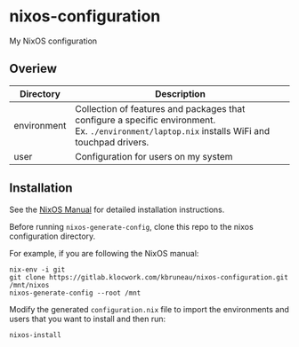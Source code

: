 # nixos-configuration
My NixOS configuration

## Overiew
| Directory   | Description                                                                                                                                                                                                                                                   |
|-------------|---------------------------------------------------------------------------------------------------------------------------------------------------------------------------------------------------------------------------------------------------------------|
| environment | Collection of features and packages that configure a specific environment.<br>Ex. `./environment/laptop.nix` installs WiFi and touchpad drivers.                                                                                                              |
| user        | Configuration for users on my system                                                                                                                                                                                                                          |

## Installation
See the [NixOS Manual](https://nixos.org/nixos/manual/index.html#ch-installation)
for detailed installation instructions.

Before running `nixos-generate-config`, clone this repo to the nixos configuration directory.

For example, if you are following the NixOS manual:
```shell
nix-env -i git
git clone https://gitlab.klocwork.com/kbruneau/nixos-configuration.git /mnt/nixos
nixos-generate-config --root /mnt
```

Modify the generated `configuration.nix` file to import the
environments and users that you want to install and then run:
```shell
nixos-install
```
